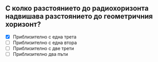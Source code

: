 ## С колко разстоянието до радиохоризонта надвишава разстоянието до геометричния хоризонт?

<!-- Верният отговор е отбелязан с [X] -->

- [X] Приблизително с една трета
- [ ] Приблизително с една втора
- [ ] Приблизително с две трети
- [ ] Приблизително два пъти
